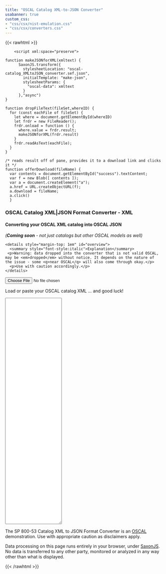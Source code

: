 ```yaml
---
title: "OSCAL Catalog XML-to-JSON Converter"
usabanner: true
custom_css:
- "css/csx/nist-emulation.css"
- "css/csx/converters.css"
---
```


{{< rawhtml >}}
<script type="text/javascript" src="../../lib/Saxon-JS-2.2/SaxonJS2.js"> </script>
        <script xml:space="preserve">
     
    function makeJSONforXML(xmltext) {
          SaxonJS.transform({
            stylesheetLocation: "oscal-catalog_XMLtoJSON_converter.sef.json",
            initialTemplate: "make-json",
            stylesheetParams: {
              "oscal-data": xmltext
            }
          },"async")
    }

    function dropFileText(fileSet,whereID) {
      for (const eachFile of fileSet) {
        let where = document.getElementById(whereID)
        let frdr = new FileReader();
        frdr.onload = function () {
          where.value = frdr.result;
          makeJSONforXML(frdr.result)
        }
        frdr.readAsText(eachFile);
      }
    }

    /* reads result off of pane, provides it to a download link and clicks it */
    function offerDownload(fileName) {
      var contents = document.getElementById("success").textContent;
      var f = new Blob([ contents ]);
      var a = document.createElement("a");
      a.href = URL.createObjectURL(f);
      a.download = fileName;
      a.click()
      }

</script>
<div id="bxheader">
  <h3 id="page-title" onclick="void(0)">OSCAL Catalog XML|JSON Format Converter - XML</h3>
  <h4>Converting your OSCAL XML catalog into OSCAL JSON</h4>
  <p style="font-style:italic">(<b>Coming soon</b> - not just catalogs but other OSCAL models as well)</p>
    
    <details style="margin-top: 1em" id="overview">
      <summary style="font-style:italic">Explanation</summary>
     <p>Warning: data dropped into the converter that is not valid OSCAL, may be <em>dropped</em> without notice. It depends on the nature of the issue - some <q>near OSCAL</q> will also come through okay.</p>
      <p>Use with caution accordingly.</p>
    </details>
</div>
<div id="bxbody">
<div id="converter-grid">
  <div class="ui-box" id="xmlbox">
    <input type="file" accept=".xml,text/xml"
      id="loadxmlInput" name="loadxmlInput" title="Drop XML"
      onchange="dropFileText(this.files,'xmldata')" />
    <p>Load or paste your OSCAL catalog XML ... and good luck!</p>
    <textarea id="xmldata" spellcheck="false" rows="48" onchange="makeJSONforXML(this.value)"></textarea>
    </div>
  <div class="ui-box" id="resultbox">
    
  </div>
</div>
</div>
<div id="bxfooter">
  <p>The SP 800-53 Catalog XML to JSON Format Converter is an <a href="https://pages.nist.gov/OSCAL/">OSCAL</a> demonstration. Use with appropriate caution as disclaimers apply.</p>
    <p>Data processing on this page runs entirely in your browser, under <a href="https://www.saxonica.com/saxon-js/index.xml">SaxonJS</a>. No data is transferred to any other party, monitored or analyzed in any way other than what is displayed.</p>
</div>
      
{{< /rawhtml >}}


